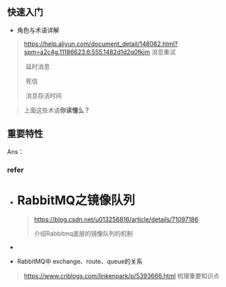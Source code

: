 

## 快速入门

* 角色与术语详解


>  https://help.aliyun.com/document_detail/148082.html?spm=a2c4g.11186623.6.555.1482d1d2q0fkjm
> 	消息重试
>
> ​	延时消息
>
> ​	死信
>
> ​	消息存活时间

> 上面这些术语**你读懂么？**



## 重要特性

Ans：


### refer

* # RabbitMQ之镜像队列

    >  https://blog.csdn.net/u013256816/article/details/71097186
    >
    > 介绍Rabbitmq底层的镜像队列的机制

* 





* RabbitMQ中 exchange、route、queue的关系

> https://www.cnblogs.com/linkenpark/p/5393666.html
> 梳理重要知识点